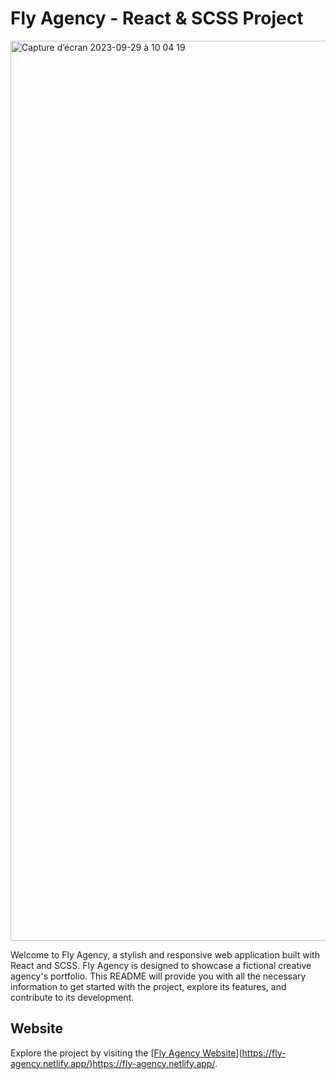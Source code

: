 # Fly Agency - React & SCSS Project

<img width="1440" alt="Capture d’écran 2023-09-29 à 10 04 19" src="https://github.com/mohamedhabiballah1/Fly-Agency/assets/100409109/7020c32e-08b3-4e56-a6a6-c46984a4f275">


Welcome to Fly Agency, a stylish and responsive web application built with React and SCSS. Fly Agency is designed to showcase a fictional creative agency's portfolio. This README will provide you with all the necessary information to get started with the project, explore its features, and contribute to its development.


## Website
Explore the project by visiting the [[Fly Agency Website](https://example.com)](https://fly-agency.netlify.app/)https://fly-agency.netlify.app/.

